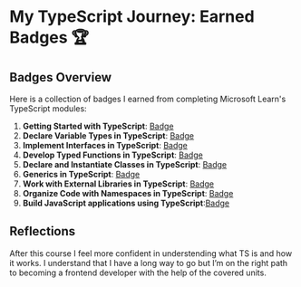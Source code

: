 # My TypeScript Journey: Earned Badges 🏆

## Badges Overview

Here is a collection of badges I earned from completing Microsoft Learn's TypeScript modules:

1. **Getting Started with TypeScript**: [Badge](https://learn.microsoft.com/en-us/users/dashaborzova-9019/achievements/4s27yujk)
2. **Declare Variable Types in TypeScript**: [Badge](https://learn.microsoft.com/api/achievements/share/en-us/dashaborzova-9019/3XG2RBSH?sharingId=18CD395F8AECC1C2)
3. **Implement Interfaces in TypeScript**: [Badge](https://learn.microsoft.com/api/achievements/share/en-us/dashaborzova-9019/WA95G2GN?sharingId=18CD395F8AECC1C2)
4. **Develop Typed Functions in TypeScript**: [Badge](https://learn.microsoft.com/api/achievements/share/en-us/dashaborzova-9019/EJZX7HFP?sharingId=18CD395F8AECC1C2)
5. **Declare and Instantiate Classes in TypeScript**: [Badge](https://learn.microsoft.com/api/achievements/share/en-us/dashaborzova-9019/J6PQCUZT?sharingId=18CD395F8AECC1C2)
6. **Generics in TypeScript**: [Badge](https://learn.microsoft.com/api/achievements/share/en-us/dashaborzova-9019/FZ39QZDX?sharingId=18CD395F8AECC1C2)
7. **Work with External Libraries in TypeScript**: [Badge](https://learn.microsoft.com/api/achievements/share/en-us/dashaborzova-9019/QD7RG75E?sharingId=18CD395F8AECC1C2)
8. **Organize Code with Namespaces in TypeScript**: [Badge](https://learn.microsoft.com/api/achievements/share/en-us/dashaborzova-9019/UFLS2VL3?sharingId=18CD395F8AECC1C2)
9. **Build JavaScript applications using TypeScript**:[Badge](https://learn.microsoft.com/api/achievements/share/en-us/dashaborzova-9019/3XG5VMLH?sharingId=18CD395F8AECC1C2)

## Reflections

After this course I feel more confident in understending what TS is and how it works. I understand that I have a long way to go but I’m on the right path to becoming a frontend developer with the help of the covered units.
